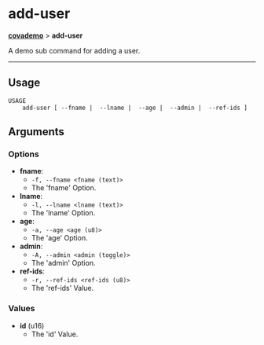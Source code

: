 # add-user
__[covademo](./covademo.md)__ > __add-user__

A demo sub command for adding a user.

___

## Usage
```shell
USAGE
    add-user [ --fname |  --lname |  --age |  --admin |  --ref-ids ]
```

## Arguments
### Options
- __fname__:
    - `-f, --fname <fname (text)>`
    - The 'fname' Option.
- __lname__:
    - `-l, --lname <lname (text)>`
    - The 'lname' Option.
- __age__:
    - `-a, --age <age (u8)>`
    - The 'age' Option.
- __admin__:
    - `-A, --admin <admin (toggle)>`
    - The 'admin' Option.
- __ref-ids__:
    - `-r, --ref-ids <ref-ids (u8)>`
    - The 'ref-ids' Value.
### Values
- __id__ (u16)
    - The 'id' Value.

